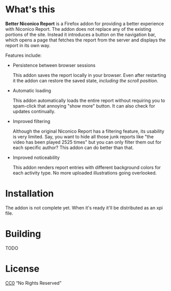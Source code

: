 # What's this

**Better Niconico Report** is a Firefox addon for providing a better
experience with Niconico Report. The addon does not replace any of the
existing portions of the site. Instead it introduces a button on the
navigation bar, which opens a page that fetches the report from the
server and displays the report in its own way.

Features include:

* Persistence between browser sessions

  This addon saves the report locally in your browser. Even after
  restarting it the addon can restore the saved state, *including the
  scroll position*.

* Automatic loading

  This addon automatically loads the entire report without requiring
  you to spam-click that annoying "show more" button. It can also
  check for updates continually.

* Improved filtering

  Although the original Niconico Report has a filtering feature, its
  usability is very limited. Say, you want to hide all those junk
  reports like "the video has been played 2525 times" but you can only
  filter them out for each specific author? This addon can do better
  than that.

* Improved noticeability

  This addon renders report entries with different background colors
  for each activity type. No more uploaded illustrations going
  overlooked.

# Installation

The addon is not complete yet. When it's ready it'll be distributed as
an xpi file.

# Building

TODO

# License

[CC0](https://creativecommons.org/share-your-work/public-domain/cc0/)
“No Rights Reserved”
